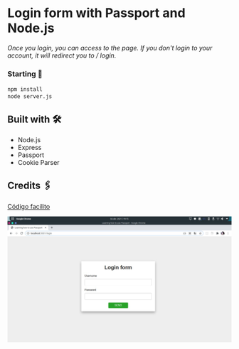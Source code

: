 # Login form with Passport and Node.js

_Once you login, you can access to the page. If you don't login to your account, it will redirect you to / login._


### Starting 🚀

```
npm install
node server.js
```

## Built with 🛠️

- Node.js
- Express
- Passport
- Cookie Parser

## Credits 🖇️

[Código facilito](https://www.youtube.com/user/codigofacilito) 

![Error, image not found](https://github.com/viccoronado/Login-Form/blob/main/LoginForm.jpeg)
